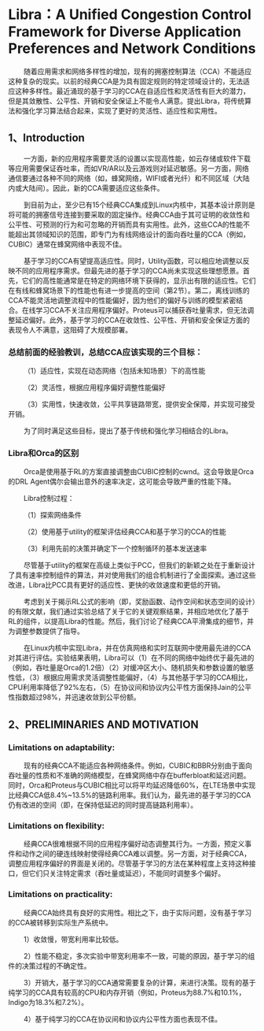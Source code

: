 # Libra：A Unified Congestion Control Framework for Diverse Application Preferences and Network Conditions

        随着应用需求和网络多样性的增加，现有的拥塞控制算法（CCA）不能适应这种复杂的现实。以前的经典CCA是为具有固定规则的特定领域设计的，无法适应这种多样性。最近涌现的基于学习的CCA在自适应性和灵活性有巨大的潜力，但是其敛散性、公平性、开销和安全保证上不能令人满意。提出Libra，将传统算法和强化学习算法结合起来，实现了更好的灵活性、适应性和实用性。

## 1、Introduction

        一方面，新的应用程序需要灵活的设置以实现高性能，如云存储或软件下载等应用需要保证吞吐率，而如VR/AR以及云游戏则对延迟敏感。另一方面，网络通信要通过各种不同的网络（如，蜂窝网络，WIFI或者光纤）和不同区域（大陆内或大陆间）。因此，新的CCA需要适应这些条件。

        到目前为止，至少已有15个经典CCA集成到Linux内核中，其基本设计原则是将可能的拥塞信号连接到要采取的固定操作。经典CCA由于其可证明的收敛性和公平性、可预测的行为和可忽略的开销而具有实用性。此外，这些CCA的性能不能超出其领域知识的范围，即专门为有线网络设计的面向吞吐量的CCA（例如，CUBIC）通常在蜂窝网络中表现不佳。

        基于学习的CCA有望提高适应性。同时，Utility函数，可以相应地调整以反映不同的应用程序需求。但最先进的基于学习的CCA尚未实现这些理想愿景。首先，它们的高性能通常是在特定的网络环境下获得的，显示出有限的适应性。它们在有线和蜂窝场景下的性能也有进一步提高的空间（第2节）。第二，离线训练的CCA不能灵活地调整流程中的性能偏好，因为他们的偏好与训练的模型紧密结合。在线学习CCA不关注应用程序偏好。Proteus可以捕获吞吐量需求，但无法调整延迟偏好。此外，基于学习的CCA在收敛性、公平性、开销和安全保证方面的表现令人不满意，这阻碍了大规模部署。

### 总结前面的经验教训，总结CCA应该实现的三个目标：

        （1）适应性，实现在动态网络（包括未知场景）下的高性能

        （2）灵活性，根据应用程序偏好调整性能偏好

        （3）实用性，快速收敛，公平共享链路带宽，提供安全保障，并实现可接受开销。

        为了同时满足这些目标，提出了基于传统和强化学习相结合的Libra。

### Libra和Orca的区别

        Orca是使用基于RL的方案直接调整由CUBIC控制的cwnd。这会导致是Orca的DRL Agent偶尔会输出意外的速率决定，这可能会导致严重的性能下降。

        Libra控制过程：

        （1）探索网络条件

        （2）使用基于utility的框架评估经典CCA和基于学习的CCA的性能

        （3）利用先前的决策并确定下一个控制循环的基本发送速率

        尽管基于utility的框架在高级上类似于PCC，但我们的新颖之处在于重新设计了具有速率控制组件的算法，并对使用我们的组合机制进行了全面探索。通过这些改进，Libra比PCC具有更好的适应性、更快的收敛速度和更低的开销。

        考虑到关于揭示RL公式的影响（即，奖励函数、动作空间和状态空间的设计）的有限文献，我们通过实验总结了关于它的关键观察结果，并相应地优化了基于RL的组件，以提高Libra的性能。然后，我们讨论了经典CCA平滑集成的细节，并为调整参数提供了指导。

        在Linux内核中实现Libra，并在仿真网络和实时互联网中使用最先进的CCA对其进行评估。实验结果表明，Libra可以（1）在不同的网络中始终优于最先进的（例如，吞吐量是Orca的1.2倍）（2）对缓冲区大小、随机损失和参数设置的敏感性低，（3）根据应用需求灵活调整性能偏好，（4）与其他基于学习的CCA相比，CPU利用率降低了92%左右，（5）在协议间和协议内公平性方面保持Jain的公平性指数超过98%，并迅速收敛到公平份额。

## 2、PRELIMINARIES AND MOTIVATION

### Limitations on adaptability:

        现有的经典CCA不能适应各种网络条件。例如，CUBIC和BBR分别由于面向吞吐量的性质和不准确的网络模型，在蜂窝网络中存在bufferbloat和延迟问题。同时，Orca和Proteus与CUBIC相比可以将平均延迟降低60%，在LTE场景中实现比经典CCA低8.4%~13.5%的链路利用率。我们认为，最先进的基于学习的CCA仍有改进的空间（即，在保持低延迟的同时提高链路利用率）。

### Limitations on flexibility:

        经典CCA很难根据不同的应用程序偏好动态调整其行为。一方面，预定义事件和动作之间的硬连线映射使得经典CCA难以调整。另一方面，对于经典CCA，调整应用程序偏好的界面是关闭的。尽管基于学习的方法在某种程度上支持这种接口，但它们只关注特定需求（吞吐量或延迟），不能同时调整多个偏好。

### Limitations on practicality:

        经典CCA始终具有良好的实用性。相比之下，由于实际问题，没有基于学习的CCA被转移到实际生产系统中。

        1）收敛慢，带宽利用率比较低。

        2）性能不稳定，多次实验中带宽利用率不一致，可能的原因，基于学习的组件的决策过程的不确定性。

        3）开销大，基于学习的CCA通常需要复杂的计算，来进行决策。现有的基于纯学习的CCA具有较高的CPU和内存开销（例如，Proteus为88.7%和10.1%，Indigo为18.3%和7.2%）。

        4）基于纯学习的CCA在协议间和协议内公平性方面也表现不佳。

